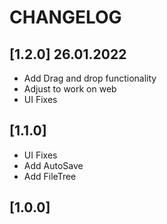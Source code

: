 # CHANGELOG

## [1.2.0] 26.01.2022

- Add Drag and drop functionality
- Adjust to work on web
- UI Fixes

## [1.1.0]

- UI Fixes
- Add AutoSave
- Add FileTree

## [1.0.0]
